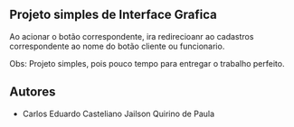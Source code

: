 ## Projeto simples de Interface Grafica

Ao acionar o botão correspondente, ira redirecioanr ao cadastros correspondente ao nome do botão cliente ou funcionario.

Obs: Projeto simples, pois pouco tempo para entregar o trabalho perfeito.

## Autores
- Carlos Eduardo Casteliano
 Jailson Quirino de Paula